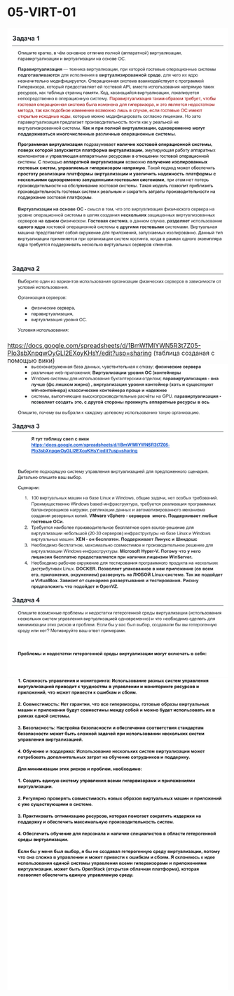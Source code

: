 # 05-VIRT-01

![img](https://github.com/AzarnoyKir/05-VIRT-01/blob/a0970f7d2e90bd839538173460ec5de106d4e262/img/130de-0.png)
https://docs.google.com/spreadsheets/d/1BmWfMIYWN5R3t7Z05-PIo3sbXnpqwOyGLl2EXoyKHsY/edit?usp=sharing (таблица созданая с помощью вики)
![img](https://github.com/AzarnoyKir/05-VIRT-01/blob/a0970f7d2e90bd839538173460ec5de106d4e262/img/130de-1.png)
![img](https://github.com/AzarnoyKir/05-VIRT-01/blob/a0970f7d2e90bd839538173460ec5de106d4e262/img/130de-2.png)
